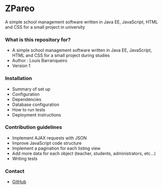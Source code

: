 # ZPareo #

A simple school management software written in Java EE, JavaScript, HTML and CSS for a small project in university

### What is this repository for? ###

* A simple school management software written in Java EE, JavaScript, HTML and CSS for a small project during studies
* Author : Louis Barranqueiro
* Version 1

### Installation ###

* Summary of set up
* Configuration
* Dependencies
* Database configuration
* How to run tests
* Deployment instructions

### Contribution guidelines ###

* Implement AJAX requests with JSON
* Improve JavaScript code structure
* Implement a pagination for each listing view
* Add more data for each object (teacher, students, administrators, etc...)
* Writing tests


### Contact ###

* [GitHub](https://github.com/LouisBarranqueiro)